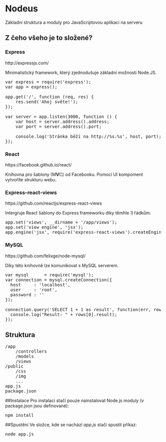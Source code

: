 # Nodeus
Základní struktura a moduly pro JavaScriptovou aplikaci na serveru


<h2>Z čeho všeho je to složené?</h2>
<h3>Express</h3>
http://expressjs.com/

Minimalistický framework, který zjednodušuje základní možnosti Node.JS.
<pre lang="php">
var express = require('express');
var app = express();

app.get('/', function (req, res) {
    res.send('Ahoj světe!');
});

var server = app.listen(3000, function () {
    var host = server.address().address;
    var port = server.address().port;

    console.log('Stránka běží na http://%s:%s', host, port);
});
</pre>

<h3>React</h3>
https://facebook.github.io/react/

Knihovna pro šablony (M<strong>V</strong>C) od Facebooku. Pomocí UI kompoment vytvoříte strukturu webu.

<h3>Express-react-views</h3>
https://github.com/reactjs/express-react-views

Intergruje React šablony do Express frameworku díky těmhle 3 řádkům:
<pre lang="php">
app.set('views', __dirname + '/app/views');
app.set('view engine', 'jsx');
app.engine('jsx', require('express-react-views').createEngine());
</pre>

<h3>MySQL</h3>
https://github.com/felixge/node-mysql/

Díky této knihovně lze komunikovat s MySQL serverem.
<pre lang="php">
var mysql      = require('mysql');
var connection = mysql.createConnection({
  host     : 'localhost',
  user     : 'root',
  password : ''
});

connection.query('SELECT 1 + 1 as result', function(err, rows) {
  console.log("Result: " + rows[0].result);
});
</pre>

<h2>Struktura</h2>
<pre>
/app
    /controllers
    /models
    /views
/public
    /css
    /img
    ...
app.js
package.json
</pre>

##Instalace
Pro instalaci stačí pouze nainstalovat Node.js moduly (v package.json jsou definované):
<pre>
npm install
</pre>

##Spustění
Ve složce, kde se nachází <em>app.js</em> stačí spustit příkaz:
<pre>
node app.js
</pre>

